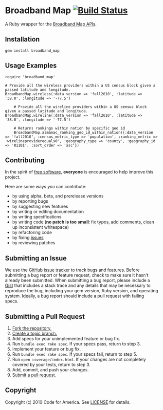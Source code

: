 # Broadband Map [![Build Status](https://secure.travis-ci.org/codeforamerica/broadband_map_ruby.png)](http://travis-ci.org/codeforamerica/broadband_map_ruby)
A Ruby wrapper for the [Broadband Map APIs](http://broadbandmap.gov/developer).

## Installation
    gem install broadband_map

## Usage Examples
    require 'broadband_map'

    # Provide all the wireless providers within a US census block given a passed latitude and longitude.
    BroadbandMap.wireless(:data_version => 'fall2010', :latitude => '38.0', :longitude => '-77.5')

		# Provide all the wireline providers within a US census block given a passed latitude and longitude.
    BroadbandMap.wireline(:data_version => 'fall2010', :latitude => '38.0', :longitude => '-77.5')

		# Returns rankings within nation by specific geo id
		BroadbandMap.almanac_ranking_geo_id_within_nation({:data_version => 'fall2010', :census_metric_type => 'population', :ranking_metric => 'wirelineproviderequals0', :geography_type => 'county', :geography_id => '01101', :sort_order => 'asc'})

## Contributing
In the spirit of [free software][free-sw], **everyone** is encouraged to help improve
this project.

[free-sw]: http://www.fsf.org/licensing/essays/free-sw.html

Here are some ways *you* can contribute:

* by using alpha, beta, and prerelease versions
* by reporting bugs
* by suggesting new features
* by writing or editing documentation
* by writing specifications
* by writing code (**no patch is too small**: fix typos, add comments, clean up
  inconsistent whitespace)
* by refactoring code
* by fixing [issues][]
* by reviewing patches

[issues]: https://github.com/codeforamerica/broadband_map_ruby/issues

## Submitting an Issue
We use the [GitHub issue tracker][issues] to track bugs and features. Before
submitting a bug report or feature request, check to make sure it hasn't
already been submitted. When submitting a bug report, please include a [Gist][]
that includes a stack trace and any details that may be necessary to reproduce
the bug, including your gem version, Ruby version, and operating system.
Ideally, a bug report should include a pull request with failing specs.

[gist]: https://gist.github.com/

## Submitting a Pull Request
1. [Fork the repository.][fork]
2. [Create a topic branch.][branch]
3. Add specs for your unimplemented feature or bug fix.
4. Run `bundle exec rake spec`. If your specs pass, return to step 3.
5. Implement your feature or bug fix.
6. Run `bundle exec rake spec`. If your specs fail, return to step 5.
7. Run `open coverage/index.html`. If your changes are not completely covered
   by your tests, return to step 3.
8. Add, commit, and push your changes.
9. [Submit a pull request.][pr]

[fork]: http://help.github.com/fork-a-repo/
[branch]: http://learn.github.com/p/branching.html
[pr]: http://help.github.com/send-pull-requests/

## Copyright
Copyright (c) 2010 Code for America. See [LICENSE][] for details.

[license]: https://github.com/codeforamerica/broadband_map_ruby/blob/master/LICENSE.md
